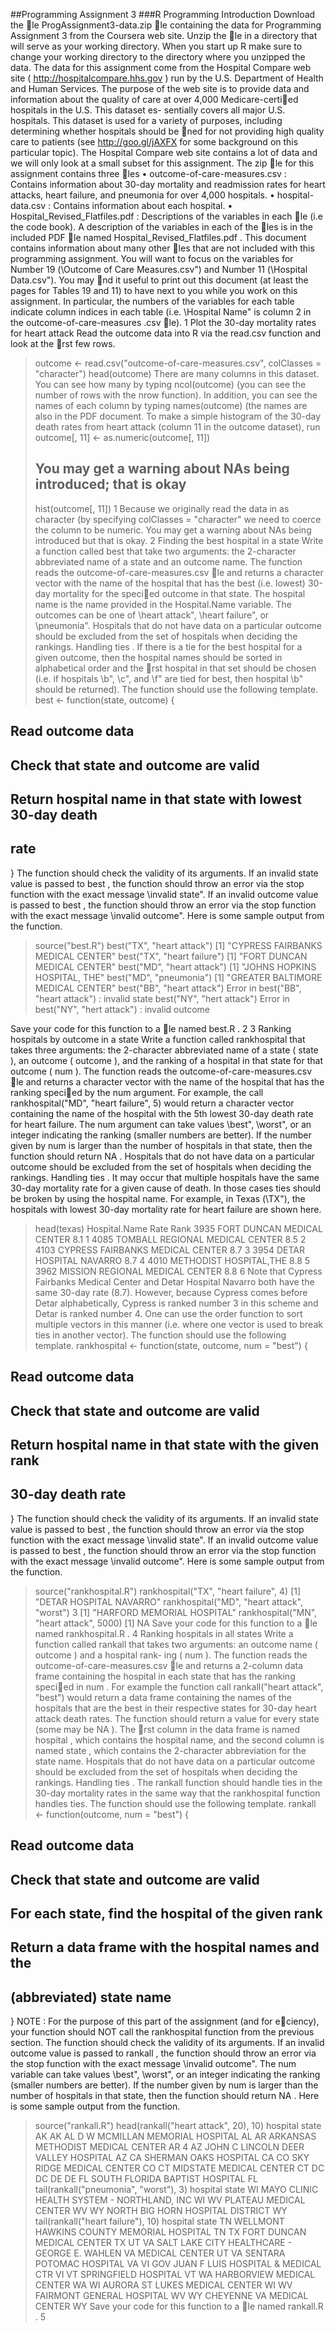 ##Programming Assignment 3
###R Programming
Introduction
Download the le
ProgAssignment3-data.zip
le containing the data for Programming Assignment 3 from
the Coursera web site.  Unzip the le in a directory that will serve as your working directory.  When you
start up R make sure to change your working directory to the directory where you unzipped the data.
The data for this assignment come from the Hospital Compare web site (
http://hospitalcompare.hhs.gov
)
run by the U.S. Department of Health and Human Services. The purpose of the web site is to provide data and
information about the quality of care at over 4,000 Medicare-certied hospitals in the U.S. This dataset es-
sentially covers all major U.S. hospitals.  This dataset is used for a variety of purposes, including determining
whether hospitals should be ned for not providing high quality care to patients (see
http://goo.gl/jAXFX
for some background on this particular topic).
The  Hospital  Compare  web  site  contains  a  lot  of  data  and  we  will  only  look  at  a  small  subset  for  this
assignment.  The zip le for this assignment contains three les
•
outcome-of-care-measures.csv
: Contains information about 30-day mortality and readmission rates
for heart attacks, heart failure, and pneumonia for over 4,000 hospitals.
•
hospital-data.csv
:  Contains information about each hospital.
•
Hospital_Revised_Flatfiles.pdf
:  Descriptions of the variables in each le (i.e the code book).
A description of the variables in each of the les is in the included PDF le named
Hospital_Revised_Flatfiles.pdf
.
This document contains information about many other les that are not included with this programming
assignment.  You will want to focus on the variables for Number 19 (\Outcome of Care Measures.csv") and
Number 11 (\Hospital
Data.csv").  You may nd it useful to print out this document (at least the pages for
Tables 19 and 11) to have next to you while you work on this assignment.  In particular,  the numbers of
the variables for each table indicate column indices in each table (i.e.  \Hospital Name" is column 2 in the
outcome-of-care-measures
.csv le).
1  Plot the 30-day mortality rates for heart attack
Read the outcome data into R via the
read.csv
function and look at the rst few rows.
> outcome <- read.csv("outcome-of-care-measures.csv", colClasses = "character")
> head(outcome)
There are many columns in this dataset.  You can see how many by typing
ncol(outcome)
(you can see
the number of rows with the
nrow
function).  In addition, you can see the names of each column by typing
names(outcome)
(the names are also in the PDF document.
To make a simple histogram of the 30-day death rates from heart attack (column 11 in the outcome dataset),
run
> outcome[, 11] <- as.numeric(outcome[, 11])
> ## You may get a warning about NAs being introduced; that is okay
> hist(outcome[, 11])
1
Because we originally read the data in as character (by specifying
colClasses = "character"
we need to
coerce the column to be numeric.  You may get a warning about NAs being introduced but that is okay.
2  Finding the best hospital in a state
Write a function called
best
that take two arguments:  the 2-character abbreviated name of a state and an
outcome name.  The function reads the
outcome-of-care-measures.csv
le and returns a character vector
with  the  name  of  the  hospital  that  has  the  best  (i.e.   lowest)  30-day  mortality  for  the  specied  outcome
in that state.  The hospital name is the name provided in the
Hospital.Name
variable.  The outcomes can
be one of \heart attack", \heart failure", or \pneumonia".  Hospitals that do not have data on a particular
outcome should be excluded from the set of hospitals when deciding the rankings.
Handling ties
.  If there is a tie for the best hospital for a given outcome, then the hospital names should
be sorted in alphabetical order and the rst hospital in that set should be chosen (i.e.  if hospitals \b", \c",
and \f" are tied for best, then hospital \b" should be returned).
The function should use the following template.
best <- function(state, outcome) {
## Read outcome data
## Check that state and outcome are valid
## Return hospital name in that state with lowest 30-day death
## rate
}
The function should check the validity of its arguments.  If an invalid
state
value is passed to
best
,  the
function should throw an error via the
stop
function with the exact message \invalid state".  If an invalid
outcome
value is passed to
best
, the function should throw an error via the
stop
function with the exact
message \invalid outcome".
Here is some sample output from the function.
> source("best.R")
> best("TX", "heart attack")
[1] "CYPRESS FAIRBANKS MEDICAL CENTER"
> best("TX", "heart failure")
[1] "FORT DUNCAN MEDICAL CENTER"
> best("MD", "heart attack")
[1] "JOHNS HOPKINS HOSPITAL, THE"
> best("MD", "pneumonia")
[1] "GREATER BALTIMORE MEDICAL CENTER"
> best("BB", "heart attack")
Error in best("BB", "heart attack") : invalid state
> best("NY", "hert attack")
Error in best("NY", "hert attack") : invalid outcome
>
Save your code for this function to a le named
best.R
.
2
3  Ranking hospitals by outcome in a state
Write a function called
rankhospital
that takes three arguments:  the 2-character abbreviated name of a
state (
state
), an outcome (
outcome
), and the ranking of a hospital in that state for that outcome (
num
).
The function reads the
outcome-of-care-measures.csv
le and returns a character vector with the name
of the hospital that has the ranking specied by the
num
argument.  For example, the call
rankhospital("MD", "heart failure", 5)
would return a character vector containing the name of the hospital with the 5th lowest 30-day death rate
for heart failure.  The
num
argument can take values \best", \worst",  or an integer indicating the ranking
(smaller numbers are better).  If the number given by
num
is larger than the number of hospitals in that
state, then the function should return
NA
. Hospitals that do not have data on a particular outcome should
be excluded from the set of hospitals when deciding the rankings.
Handling ties
.  It may occur that multiple hospitals have the same 30-day mortality rate for a given cause
of death.  In those cases ties should be broken by using the hospital name.  For example, in Texas (\TX"),
the hospitals with lowest 30-day mortality rate for heart failure are shown here.
> head(texas)
Hospital.Name Rate Rank
3935       FORT DUNCAN MEDICAL CENTER  8.1    1
4085  TOMBALL REGIONAL MEDICAL CENTER  8.5    2
4103 CYPRESS FAIRBANKS MEDICAL CENTER  8.7    3
3954           DETAR HOSPITAL NAVARRO  8.7    4
4010           METHODIST HOSPITAL,THE  8.8    5
3962  MISSION REGIONAL MEDICAL CENTER  8.8    6
Note that Cypress Fairbanks Medical Center and Detar Hospital Navarro both have the same 30-day rate
(8.7).   However,  because  Cypress  comes  before  Detar  alphabetically,  Cypress  is  ranked  number  3  in  this
scheme  and  Detar  is  ranked  number  4.   One  can  use  the
order
function  to  sort  multiple  vectors  in  this
manner (i.e.  where one vector is used to break ties in another vector).
The function should use the following template.
rankhospital <- function(state, outcome, num = "best") {
## Read outcome data
## Check that state and outcome are valid
## Return hospital name in that state with the given rank
## 30-day death rate
}
The function should check the validity of its arguments.  If an invalid
state
value is passed to
best
,  the
function should throw an error via the
stop
function with the exact message \invalid state".  If an invalid
outcome
value is passed to
best
, the function should throw an error via the
stop
function with the exact
message \invalid outcome".
Here is some sample output from the function.
> source("rankhospital.R")
> rankhospital("TX", "heart failure", 4)
[1] "DETAR HOSPITAL NAVARRO"
> rankhospital("MD", "heart attack", "worst")
3
[1] "HARFORD MEMORIAL HOSPITAL"
> rankhospital("MN", "heart attack", 5000)
[1] NA
Save your code for this function to a le named
rankhospital.R
.
4  Ranking hospitals in all states
Write a function called
rankall
that takes two arguments: an outcome name (
outcome
) and a hospital rank-
ing (
num
).  The function reads the
outcome-of-care-measures.csv
le and returns a 2-column data frame
containing the hospital in each state that has the ranking specied in
num
.  For example the function call
rankall("heart attack", "best")
would return a data frame containing the names of the hospitals that
are the best in their respective states for 30-day heart attack death rates.  The function should return a value
for every state (some may be
NA
). The rst column in the data frame is named
hospital
, which contains
the hospital name, and the second column is named
state
, which contains the 2-character abbreviation for
the state name.  Hospitals that do not have data on a particular outcome should be excluded from the set of
hospitals when deciding the rankings.
Handling ties
.  The
rankall
function should handle ties in the 30-day mortality rates in the same way
that the
rankhospital
function handles ties.
The function should use the following template.
rankall <- function(outcome, num = "best") {
## Read outcome data
## Check that state and outcome are valid
## For each state, find the hospital of the given rank
## Return a data frame with the hospital names and the
## (abbreviated) state name
}
NOTE
: For the purpose of this part of the assignment (and for eciency), your function should NOT call
the
rankhospital
function from the previous section.
The function should check the validity of its arguments.  If an invalid
outcome
value is passed to
rankall
,
the function should throw an error via the
stop
function with the exact message \invalid outcome".  The
num
variable can take values \best", \worst", or an integer indicating the ranking (smaller numbers are better).
If the number given by
num
is larger than the number of hospitals in that state, then the function should
return
NA
.
Here is some sample output from the function.
> source("rankall.R")
> head(rankall("heart attack", 20), 10)
hospital state
AK                                <NA>    AK
AL      D W MCMILLAN MEMORIAL HOSPITAL    AL
AR   ARKANSAS METHODIST MEDICAL CENTER    AR
4
AZ JOHN C LINCOLN DEER VALLEY HOSPITAL    AZ
CA               SHERMAN OAKS HOSPITAL    CA
CO            SKY RIDGE MEDICAL CENTER    CO
CT             MIDSTATE MEDICAL CENTER    CT
DC                                <NA>    DC
DE                                <NA>    DE
FL      SOUTH FLORIDA BAPTIST HOSPITAL    FL
> tail(rankall("pneumonia", "worst"), 3)
hospital state
WI MAYO CLINIC HEALTH SYSTEM - NORTHLAND, INC    WI
WV                     PLATEAU MEDICAL CENTER    WV
WY           NORTH BIG HORN HOSPITAL DISTRICT    WY
> tail(rankall("heart failure"), 10)
hospital state
TN                         WELLMONT HAWKINS COUNTY MEMORIAL HOSPITAL    TN
TX                                        FORT DUNCAN MEDICAL CENTER    TX
UT VA SALT LAKE CITY HEALTHCARE - GEORGE E. WAHLEN VA MEDICAL CENTER    UT
VA                                          SENTARA POTOMAC HOSPITAL    VA
VI                            GOV JUAN F LUIS HOSPITAL & MEDICAL CTR    VI
VT                                              SPRINGFIELD HOSPITAL    VT
WA                                         HARBORVIEW MEDICAL CENTER    WA
WI                                    AURORA ST LUKES MEDICAL CENTER    WI
WV                                         FAIRMONT GENERAL HOSPITAL    WV
WY                                        CHEYENNE VA MEDICAL CENTER    WY
Save your code for this function to a le named
rankall.R
.
5
